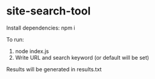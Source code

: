 # site-search-tool

Install dependencies:
npm i

To run:
1. node index.js
2. Write URL and search keyword (or default will be set)

Results will be generated in results.txt
